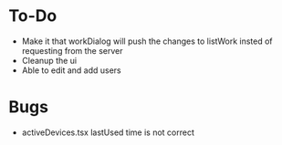 # To-Do

 - Make it that workDialog will push the changes to listWork insted of requesting from the server
 - Cleanup the ui
 - Able to edit and add users

# Bugs

 - activeDevices.tsx lastUsed time is not correct
